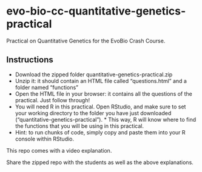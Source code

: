# evo-bio-cc-quantitative-genetics-practical

Practical on Quantitative Genetics for the EvoBio Crash Course.

## Instructions

* Download the zipped folder quantitative-genetics-practical.zip
* Unzip it: it should contain an HTML file called “questions.html” and a folder named “functions”
* Open the HTML file in your browser: it contains all the questions of the practical. Just follow through!
* You will need R in this practical. Open RStudio, and make sure to set your working directory to the folder you have just downloaded (“quantitative-genetics-practical”). * This way, R will know where to find the functions that you will be using in this practical.
* Hint: to run chunks of code, simply copy and paste them into your R console within RStudio.

This repo comes with a video explanation.

Share the zipped repo with the students as well as the above explanations.
